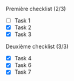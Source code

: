 Première checklist (2/3)
- [ ] Task 1
- [x] Task 2
- [x] Task 3

Deuxième checklist (3/3)
- [x] Task 4
- [x] Task 6
- [x] Task 7